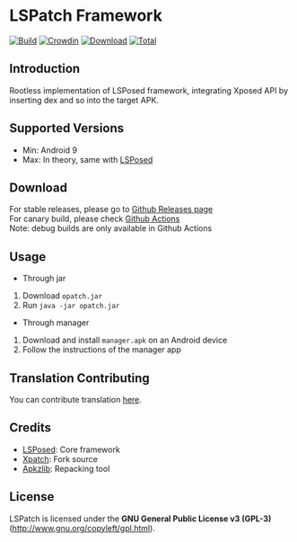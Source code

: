 # LSPatch Framework

[![Build](https://img.shields.io/github/actions/workflow/status/8MiYile/LSPatch-OP/main.yml?branch=master&logo=github&label=Build&event=push)](https://github.com/8MiYile/LSPatch-OP/actions/workflows/main.yml?query=event%3Apush+is%3Acompleted+branch%3Amaster) [![Crowdin](https://img.shields.io/badge/Localization-Crowdin-blueviolet?logo=Crowdin)](https://lsposed.crowdin.com/lspatch) [![Download](https://img.shields.io/github/v/release/8MiYile/LSPatch-OP?color=orange&logoColor=orange&label=Download&logo=DocuSign)](https://github.com/8MiYile/LSPatch-OP/releases/latest) [![Total](https://shields.io/github/downloads/8MiYile/LSPatch-OP/total?logo=Bookmeter&label=Counts&logoColor=yellow&color=yellow)](https://github.com/8MiYile/LSPatch-OP/releases)

## Introduction 

Rootless implementation of LSPosed framework, integrating Xposed API by inserting dex and so into the target APK.

## Supported Versions

- Min: Android 9
- Max: In theory, same with [LSPosed](https://github.com/LSPosed/LSPosed#supported-versions)

## Download

For stable releases, please go to [Github Releases page](https://github.com/8MiYile/LSPatch-OP/releases)  
For canary build, please check [Github Actions](https://github.com/8MiYile/LSPatch-OP/actions)  
Note: debug builds are only available in Github Actions  

## Usage

+ Through jar
1. Download `opatch.jar`
1. Run `java -jar opatch.jar`

+ Through manager
1. Download and install `manager.apk` on an Android device
1. Follow the instructions of the manager app

## Translation Contributing

You can contribute translation [here](https://lsposed.crowdin.com/lspatch).

## Credits

- [LSPosed](https://github.com/LSPosed/LSPosed): Core framework
- [Xpatch](https://github.com/WindySha/Xpatch): Fork source
- [Apkzlib](https://android.googlesource.com/platform/tools/apkzlib): Repacking tool

## License

LSPatch is licensed under the **GNU General Public License v3 (GPL-3)** (http://www.gnu.org/copyleft/gpl.html).
